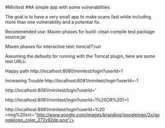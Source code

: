 #Minitest
##A simple app with some vulnerabilities

The goal is to have a very small app to make scans fast while including more than one vulnerability and a potential fix.

Recommended use:
Maven phases for build:
clean compile test package source:jar

Maven phases for interactive test:
tomcat7:run

Assuming the defaults for running with the Tomcat plugin, here are some test URLs:

Happy path
http://localhost:8080/minitest/login?userId=1

Increasing Trouble
http://localhost:8081/minitest/login?userId=-1

http://localhost:8081/minitest/login?userId='

http://localhost:8081/minitest/login?userId=1%20OR%201=1

http://localhost:8081/minitest/login?userId=</h1>%20<br/><img%20src="http://www.google.com/images/branding/googlelogo/2x/googlelogo_color_272x92dp.png"/>
